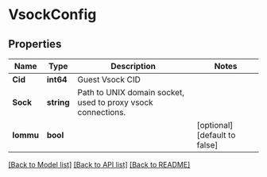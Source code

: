 # VsockConfig

## Properties

Name | Type | Description | Notes
------------ | ------------- | ------------- | -------------
**Cid** | **int64** | Guest Vsock CID | 
**Sock** | **string** | Path to UNIX domain socket, used to proxy vsock connections. | 
**Iommu** | **bool** |  | [optional] [default to false]

[[Back to Model list]](../README.md#documentation-for-models) [[Back to API list]](../README.md#documentation-for-api-endpoints) [[Back to README]](../README.md)


